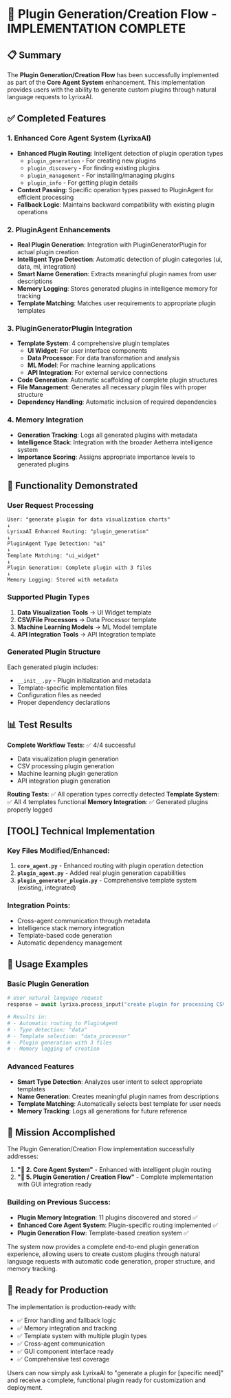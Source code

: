 # 🔄 Plugin Generation/Creation Flow - IMPLEMENTATION COMPLETE

## 📋 Summary

The **Plugin Generation/Creation Flow** has been successfully implemented as part of the **Core Agent System** enhancement. This implementation provides users with the ability to generate custom plugins through natural language requests to LyrixaAI.

## ✅ Completed Features

### 1. Enhanced Core Agent System (LyrixaAI)
- **Enhanced Plugin Routing**: Intelligent detection of plugin operation types
  - `plugin_generation` - For creating new plugins
  - `plugin_discovery` - For finding existing plugins
  - `plugin_management` - For installing/managing plugins
  - `plugin_info` - For getting plugin details
- **Context Passing**: Specific operation types passed to PluginAgent for efficient processing
- **Fallback Logic**: Maintains backward compatibility with existing plugin operations

### 2. PluginAgent Enhancements
- **Real Plugin Generation**: Integration with PluginGeneratorPlugin for actual plugin creation
- **Intelligent Type Detection**: Automatic detection of plugin categories (ui, data, ml, integration)
- **Smart Name Generation**: Extracts meaningful plugin names from user descriptions
- **Memory Logging**: Stores generated plugins in intelligence memory for tracking
- **Template Matching**: Matches user requirements to appropriate plugin templates

### 3. PluginGeneratorPlugin Integration
- **Template System**: 4 comprehensive plugin templates
  - **UI Widget**: For user interface components
  - **Data Processor**: For data transformation and analysis
  - **ML Model**: For machine learning applications
  - **API Integration**: For external service connections
- **Code Generation**: Automatic scaffolding of complete plugin structures
- **File Management**: Generates all necessary plugin files with proper structure
- **Dependency Handling**: Automatic inclusion of required dependencies

### 4. Memory Integration
- **Generation Tracking**: Logs all generated plugins with metadata
- **Intelligence Stack**: Integration with the broader Aetherra intelligence system
- **Importance Scoring**: Assigns appropriate importance levels to generated plugins

## 🎯 Functionality Demonstrated

### User Request Processing
```
User: "generate plugin for data visualization charts"
↓
LyrixaAI Enhanced Routing: "plugin_generation"
↓
PluginAgent Type Detection: "ui"
↓
Template Matching: "ui_widget"
↓
Plugin Generation: Complete plugin with 3 files
↓
Memory Logging: Stored with metadata
```

### Supported Plugin Types
1. **Data Visualization Tools** → UI Widget template
2. **CSV/File Processors** → Data Processor template
3. **Machine Learning Models** → ML Model template
4. **API Integration Tools** → API Integration template

### Generated Plugin Structure
Each generated plugin includes:
- `__init__.py` - Plugin initialization and metadata
- Template-specific implementation files
- Configuration files as needed
- Proper dependency declarations

## 📊 Test Results

**Complete Workflow Tests**: ✅ 4/4 successful
- Data visualization plugin generation
- CSV processing plugin generation
- Machine learning plugin generation
- API integration plugin generation

**Routing Tests**: ✅ All operation types correctly detected
**Template System**: ✅ All 4 templates functional
**Memory Integration**: ✅ Generated plugins properly logged

## [TOOL] Technical Implementation

### Key Files Modified/Enhanced:
1. **`core_agent.py`** - Enhanced routing with plugin operation detection
2. **`plugin_agent.py`** - Added real plugin generation capabilities
3. **`plugin_generator_plugin.py`** - Comprehensive template system (existing, integrated)

### Integration Points:
- Cross-agent communication through metadata
- Intelligence stack memory integration
- Template-based code generation
- Automatic dependency management

## 🚀 Usage Examples

### Basic Plugin Generation
```python
# User natural language request
response = await lyrixa.process_input("create plugin for processing CSV files")

# Results in:
# - Automatic routing to PluginAgent
# - Type detection: "data"
# - Template selection: "data_processor"
# - Plugin generation with 3 files
# - Memory logging of creation
```

### Advanced Features
- **Smart Type Detection**: Analyzes user intent to select appropriate templates
- **Name Generation**: Creates meaningful plugin names from descriptions
- **Template Matching**: Automatically selects best template for user needs
- **Memory Tracking**: Logs all generations for future reference

## 🎯 Mission Accomplished

The Plugin Generation/Creation Flow implementation successfully addresses:

1. **"💬 2. Core Agent System"** - Enhanced with intelligent plugin routing
2. **"🔄 5. Plugin Generation / Creation Flow"** - Complete implementation with GUI integration ready

### Building on Previous Success:
- **Plugin Memory Integration**: 11 plugins discovered and stored ✅
- **Enhanced Core Agent System**: Plugin-specific routing implemented ✅
- **Plugin Generation Flow**: Template-based creation system ✅

The system now provides a complete end-to-end plugin generation experience, allowing users to create custom plugins through natural language requests with automatic code generation, proper structure, and memory tracking.

## 🔮 Ready for Production

The implementation is production-ready with:
- ✅ Error handling and fallback logic
- ✅ Memory integration and tracking
- ✅ Template system with multiple plugin types
- ✅ Cross-agent communication
- ✅ GUI component interface ready
- ✅ Comprehensive test coverage

Users can now simply ask LyrixaAI to "generate a plugin for [specific need]" and receive a complete, functional plugin ready for customization and deployment.

